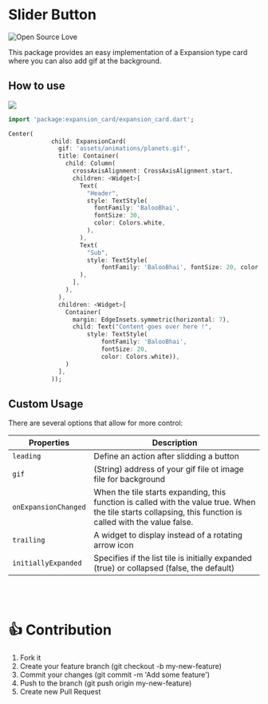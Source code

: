 # Slider Button
![Open Source Love](https://badges.frapsoft.com/os/v2/open-source.svg?v=103)

This package provides an easy implementation of a Expansion type card where you can also add gif at the background.



## How to use


<p>
    <img src="https://github.com/anirudhsharma392/Slider-Button/blob/master/screenshots/button_2.gif?raw=true"/>

</p>

```dart
import 'package:expansion_card/expansion_card.dart';

```

```dart
Center(
            child: ExpansionCard(
              gif: 'assets/animations/planets.gif',
              title: Container(
                child: Column(
                  crossAxisAlignment: CrossAxisAlignment.start,
                  children: <Widget>[
                    Text(
                      "Header",
                      style: TextStyle(
                        fontFamily: 'BalooBhai',
                        fontSize: 30,
                        color: Colors.white,
                      ),
                    ),
                    Text(
                      "Sub",
                      style: TextStyle(
                          fontFamily: 'BalooBhai', fontSize: 20, color: Colors.white),
                    ),
                  ],
                ),
              ),
              children: <Widget>[
                Container(
                  margin: EdgeInsets.symmetric(horizontal: 7),
                  child: Text("Content goes over here !",
                      style: TextStyle(
                          fontFamily: 'BalooBhai',
                          fontSize: 20,
                          color: Colors.white)),
                )
              ],
            ));
```

## Custom Usage
There are several options that allow for more control:

|  Properties  |   Description   |
|--------------|--------------|
| `leading` |  Define an action after slidding a button |
| `gif` | (String) address of your gif file ot image file for background|
| `onExpansionChanged` |  When the tile starts expanding, this function is called with the value true. When the tile starts collapsing, this function is called with the value false.|
| `trailing` | A widget to display instead of a rotating arrow icon |
| `initiallyExpanded` | Specifies if the list tile is initially expanded (true) or collapsed (false, the default) |

<br>
<br>


# 👍 Contribution
1. Fork it
2. Create your feature branch (git checkout -b my-new-feature)
3. Commit your changes (git commit -m 'Add some feature')
4. Push to the branch (git push origin my-new-feature)
5. Create new Pull Request
